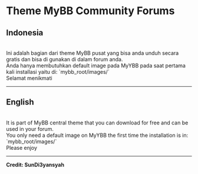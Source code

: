 <h1>Theme MyBB Community Forums</h1>
<h2>Indonesia</h2>
<br>
Ini adalah bagian dari theme MyBB pusat yang bisa anda unduh secara gratis dan bisa di gunakan di dalam forum anda. <br>
Anda hanya membutuhkan default image pada MyYBB pada saat pertama kali installasi yaitu di: `mybb_root/images/` <br>
Selamat menikmati
<br>
<hr>
<h2>English</h2>
<br>
It is part of MyBB central theme that you can download for free and can be used in your forum. <br>
You only need a default image on MyYBB the first time the installation is in: `mybb_root/images/` <br>
Please enjoy
<hr>
<strong>Credit: SunDi3yansyah</strong>
